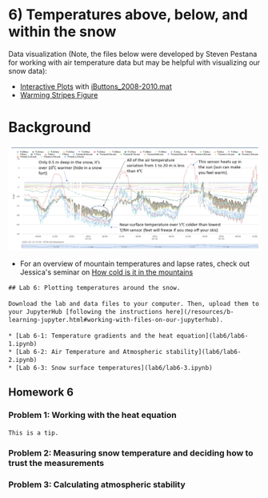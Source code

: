 # 6) Temperatures above, below, and within the snow

Data visualization (Note, the files below were developed by Steven Pestana for working with air temperature data but may be helpful with visualizing our snow data):
- [Interactive Plots](lab5/interactive-plots.ipynb) with [iButtons_2008-2010.mat](data/iButtons_2008-2010.mat)
- [Warming Stripes Figure](lab5/warming-stripes.ipynb)

# Background
![Here are February temperatures at Kettle Ponds](data/SoSFebtemps.png)

* For an overview of mountain temperatures and lapse rates, check out Jessica's seminar on [How cold is it in the mountains](https://youtu.be/saUe3uIegRs) 

```note
## Lab 6: Plotting temperatures around the snow.

Download the lab and data files to your computer. Then, upload them to your JupyterHub [following the instructions here](/resources/b-learning-jupyter.html#working-with-files-on-our-jupyterhub).

* [Lab 6-1: Temperature gradients and the heat equation](lab6/lab6-1.ipynb)
* [Lab 6-2: Air Temperature and Atmospheric stability](lab6/lab6-2.ipynb)
* [Lab 6-3: Snow surface temperatures](lab6/lab6-3.ipynb)

```

## Homework 6

### Problem 1: Working with the heat equation


 
 ```tip
This is a tip.
```

### Problem 2: Measuring snow temperature and deciding how to trust the measurements


### Problem 3:  Calculating atmospheric stability


